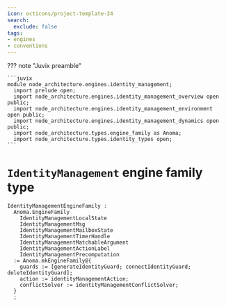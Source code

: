 ```yaml
---
icon: octicons/project-template-24
search:
  exclude: false
tags:
- engines
- conventions
---
```


??? note "Juvix preamble"

    ```juvix
    module node_architecture.engines.identity_management;
      import prelude open;
      import node_architecture.engines.identity_management_overview open public;
      import node_architecture.engines.identity_management_environment open public;
      import node_architecture.engines.identity_management_dynamics open public;
      import node_architecture.types.engine_family as Anoma;
      import node_architecture.types.identity_types open;
    ```

# `IdentityManagement` engine family type

<!-- --8<-- [start:identity-management-engine-family] -->
```juvix
IdentityManagementEngineFamily :
  Anoma.EngineFamily
    IdentityManagementLocalState
    IdentityManagementMsg
    IdentityManagementMailboxState
    IdentityManagementTimerHandle
    IdentityManagementMatchableArgument
    IdentityManagementActionLabel
    IdentityManagementPrecomputation
  := Anoma.mkEngineFamily@{
    guards := [generateIdentityGuard; connectIdentityGuard; deleteIdentityGuard];
    action := identityManagementAction;
    conflictSolver := identityManagementConflictSolver;
  }
  ;
```
<!-- --8<-- [end:identity-management-engine-family] -->
